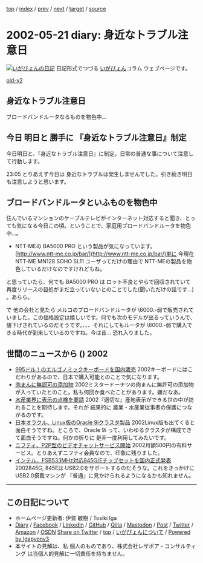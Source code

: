 [top](../index.html) 
 / [index](index.html) 
 / [prev](ig020520.html) 
 / [next](ig020522.html) 
 / [target](https://www.igapyon.jp/igapyon/diary/2002/ig020521.html) 
 / [source](https://github.com/igapyon/diary/blob/master/2002/ig020521.src.md) 

2002-05-21 diary: 身近なトラブル注意日
=====================================================================================================
[![いがぴょんの日記](https://www.igapyon.jp/igapyon/diary/images/iga202308_256.jpg "いがぴょん")](https://www.igapyon.jp/igapyon/diary/memo/memoigapyon.html) 日記形式でつづる [いがぴょん](https://www.igapyon.jp/igapyon/diary/memo/memoigapyon.html)コラム ウェブページです。

[old-v2](ig020521-orig.html)

## 身近なトラブル注意日

ブロードバンドルータなるものを物色中…


## 今日 明日と 勝手に 『身近なトラブル注意日』制定

今日明日と、『身近なトラブル注意日』に制定。日常の普通な事について注意して行動します。

23:05 とりあえず今日は 身近なトラブルは発生しませんでした。引き続き明日も注意しようと思います。

## ブロードバンドルータといふものを物色中

住んでいるマンションのケーブルテレビがインターネット対応すると聞き、とっても気になる今日この頃。ということで、家庭用ブロードバンドルータを物色中…。

* NTT-MEの BA5000 PRO という製品が気になっています。 
  [http://www.ntt-me.co.jp/bar/](http://www.ntt-me.co.jp/bar/)単に 今現在 NTT-ME MN128 SOHO SL11 ユーザってだけの理由で NTT-MEの製品を物色しているだけなのですけれどもね。 

と思っていたら、何でも BA5000 PRO は ロット不良とやらで回収されていて 再度リリースの目処がまだ立っていないとのことでした(聞いただけの話です…) 。あらら。

で 他の会社と見たら メルコのブロードバンドルータが \6000.-弱で販売されていました。この価格設定は嬉しいです。何でも次のモデルが出るっていうんで、値下げされているのだそうです。、、、それにしてもルータが \6000.-弱で購入できる時代が到来しているのですね。今は昔… 恐れ入りました。

## 世間のニュースから () 2002

* [995ドル！のエルゴノミックキーボードを国内販売](http://www.zdnet.co.jp/news/0205/20/njbt_13.html)  2002キーボードにはこだわりがあるので、日本で購入可能とのことで気になります。
* [肉まんに無認可の添加物](http://www.nhk.or.jp/news/2002/05/21/grri84000000cc4i.html)  2002ミスタードーナツの肉まんに無許可の添加物が入っていたとのこと。私も何回か食べたことがあります。嫌だなあ。
* [水産業界に表示の点検を要請](http://www.nhk.or.jp/news/2002/05/21/grri84000000ccny.html)  2002『適切な』産地表示ができる世の中が訪れることを期待します。それが 結果的に 農業・水産業従事者の保護につながるのです。
* [日本オラクル、Linux版のOracle 9iクラスタ製品](http://biztech.nikkeibp.co.jp/wcs/show/leaf?CID=onair/biztech/comp/186085)  2002Linux版も出てくると面白そうですね。ところで、Oracle 9i って、いわゆるクラスタが構成できて面白そうですね。何かの折りに 是非一度利用してみたいです。
* [ニフティ、P2P型のビデオチャットサービス開始](http://www.zdnet.co.jp/news/0205/21/njbt_02.html)  2002月額500円の有料サービス。とりあえずニフティ会員なので、印象に残りました。
* [インテル、FSB533MHz対応845G/Eチップセットを国内正式発表](http://www.zdnet.co.jp/news/0205/21/njbt_03.html)  2002845G, 845Eは USB2.0をサポートするのだそうな。これをきっかけに USB2.0搭載マシンが 『普通』に見かけられるようになるかも知れません。


----------------------------------------------------------------------------------------------------

## この日記について

* ホームページ更新者: 伊賀 敏樹 / Tosiki Iga
* [Diary](https://www.igapyon.jp/igapyon/diary/) / [Facebook](https://www.facebook.com/igapyon) / [LinkedIn](https://www.linkedin.com/in/toshikiiga) / [GitHub](https://github.com/igapyon) / [Qiita](https://qiita.com/igapyon) / [Mastodon](https://social.vivaldi.net/@igapyon) / [Post](https://post.news/igapyon) / [Twitter](https://twitter.com/ToshikiIga) / [Amazon](https://www.amazon.co.jp/%E4%BC%8A%E8%B3%80-%E6%95%8F%E6%A8%B9/e/B004LTQWCQ) / [OSDN](https://ja.osdn.net/users/iga/)
[Share on Twitter](https://twitter.com/intent/tweet?hashtags=igapyon%2Cdiary%2C%E3%81%84%E3%81%8C%E3%81%B4%E3%82%87%E3%82%93&text=%E8%BA%AB%E8%BF%91%E3%81%AA%E3%83%88%E3%83%A9%E3%83%96%E3%83%AB%E6%B3%A8%E6%84%8F%E6%97%A5&url=https%3A%2F%2Fwww.igapyon.jp%2Figapyon%2Fdiary%2F2002%2Fig020521.html) / [top](../index.html) / [いがぴょんについて](https://www.igapyon.jp/igapyon/diary/memo/memoigapyon.html) / [Powered by Igapyonv3](https://github.com/igapyon/igapyonv3)
* 本サイトの見解は、私 個人のものであり、株式会社レザボア・コンサルティング は当個人的見解に一切責任を持ちません。 
